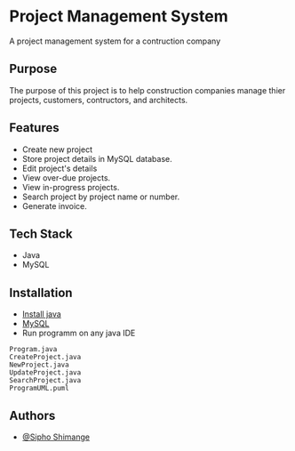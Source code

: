 
# Project Management System

A project management system for a contruction company

## Purpose
The purpose of this project is to help construction companies manage thier projects,
customers, contructors, and architects.

## Features
- Create new project 
- Store project details in MySQL database.
- Edit project's details
- View over-due projects.
- View in-progress projects.
- Search project by project name or number.
- Generate invoice.

## Tech Stack

* Java
* MySQL


## Installation

* [Install java](https://www.oracle.com/java/technologies/downloads/)
* [MySQL](https://dev.mysql.com/downloads/windows/installer/8.0.html)
* Run programm on any java IDE

```
Program.java
CreateProject.java
NewProject.java
UpdateProject.java
SearchProject.java
ProgramUML.puml
```
    
## Authors

- [@Sipho Shimange](https://github.com/SiphoGit)

